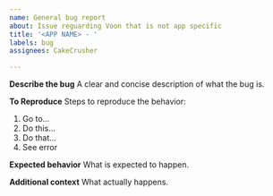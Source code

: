 ```yaml
---
name: General bug report
about: Issue reguarding Voon that is not app specific
title: '<APP NAME> - '
labels: bug
assignees: CakeCrusher

---
```


**Describe the bug**
A clear and concise description of what the bug is.

**To Reproduce**
Steps to reproduce the behavior:
1. Go to...
2. Do this...
3. Do that...
4. See error

**Expected behavior**
What is expected to happen.

**Additional context**
What actually happens.